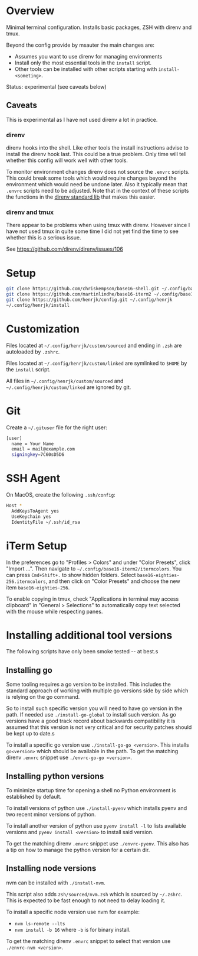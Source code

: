 # Overview

Minimal terminal configuration. Installs basic packages, ZSH with direnv and tmux.

Beyond the config provide by msauter the main changes are:

- Assumes you want to use direnv for managing environments
- Install only the most essential tools in the `install` script.
- Other tools can be installed with other scripts starting with
  `install-<someting>`. 

Status: experimental (see caveats below)

## Caveats

This is experimental as I have not used direnv a lot in practice.

### direnv

direnv hooks into the shell.
Like other tools the install instructions advise to install the direnv hook last.
This could be a true problem. Only time will tell whether this config will work
well with other tools.

To monitor environment changes direnv does not source the `.envrc` scripts.
This could break some tools which would require changes beyond the environment which would need be undone later. 
Also it typically mean that `.envrc` scripts need to be adjusted.
Note that in the context of these scripts the functions in the 
[direnv standard lib](https://github.com/direnv/direnv#the-stdlib) that makes this easier.

### direnv and tmux

There appear to be problems when using tmux with direnv.
However since I have not used tmux in quite some time I did not yet
find the time to see whether this is a serious issue.

See https://github.com/direnv/direnv/issues/106

# Setup

```sh
git clone https://github.com/chriskempson/base16-shell.git ~/.config/base16-shell
git clone https://github.com/martinlindhe/base16-iterm2 ~/.config/base16-iterm2
git clone https://github.com/henrjk/config.git ~/.config/henrjk
~/.config/henrjk/install
```

# Customization

Files located at `~/.config/henrjk/custom/sourced` and ending in `.zsh` are
autoloaded by `.zshrc`.

Files located at `~/.config/henrjk/custom/linked` are symlinked to `$HOME` by
the `ìnstall` script.

All files in `~/.config/henrjk/custom/sourced` and
`~/.config/henrjk/custom/linked` are ignored by git.

# Git

Create a `~/.gituser` file for the right user:

```sh
[user]
  name = Your Name
  email = mail@example.com
  signingkey=7C60sD5D6
```

# SSH Agent

On MacOS, create the following `.ssh/config`:

```sh
Host *
  AddKeysToAgent yes
  UseKeychain yes
  IdentityFile ~/.ssh/id_rsa
```

# iTerm Setup

In the preferences go to "Profiles > Colors" and under "Color Presets", click
"Import ...". Then navigate to `~/.config/base16-iterm2/itermcolors`. You can
press `Cmd+Shift+.` to show hidden folders. Select
`base16-eighties-256.itermcolors`, and then click on "Color Presets" and choose the
new item `base16-eighties-256`.

To enable copying in tmux, check "Applications in terminal may access
clipboard" in "General > Selections" to automatically copy text selected with
the mouse while respecting panes.

# Installing additional tool versions

The following scripts have only been smoke tested -- at best.s

## Installing go

Some tooling requires a go version to be installed. 
This includes the standard approach of working with multiple go versions side by side
which is relying on the go command.

So to install such specific version you will need to have go version in the path.
If needed use `./install-go-global` to install such version.
As go versions have a good track record about backwards compatibility it is 
assumed that this version is not very critical and for security patches should be
kept up to date.s

To install a specific go version use `./install-go-go <version>`.
This installs `go<version>` which should be available in the path.
To get the matching direnv `.envrc` snippet use  `./envrc-go-go <version>`.

## Installing python versions

To minimize startup time for opening a shell no Python environment
is established by default.

To install versions of python use `./install-pyenv` which installs
pyenv and two recent minor versions of python.

To install another version of python use
`pyenv install -l` to lists available versions and
`pyenv install <version>` to install said version.

To get the matching direnv `.envrc` snippet use `./envrc-pyenv`. 
This also has a tip on how to manage the python version for 
a certain dir.  

## Installing node versions

nvm can be installed with `./install-nvm`.

This script also adds `zsh/sourced/nvm.zsh` which is sourced by `~/.zshrc`.
This is expected to be fast enough to not need to delay loading it.

To install a specific node version use nvm for example:
- `nvm ls-remote --lts`
- `nvm install -b 16` where `-b` is for binary install.

To get the matching direnv `.envrc` snippet to select that version
use `./envrc-nvm <version>`. 
